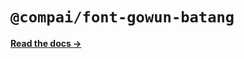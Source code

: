 # `@compai/font-gowun-batang`

[**Read the docs &rarr;**](https://components.ai/docs/typefaces/gowun-batang)

